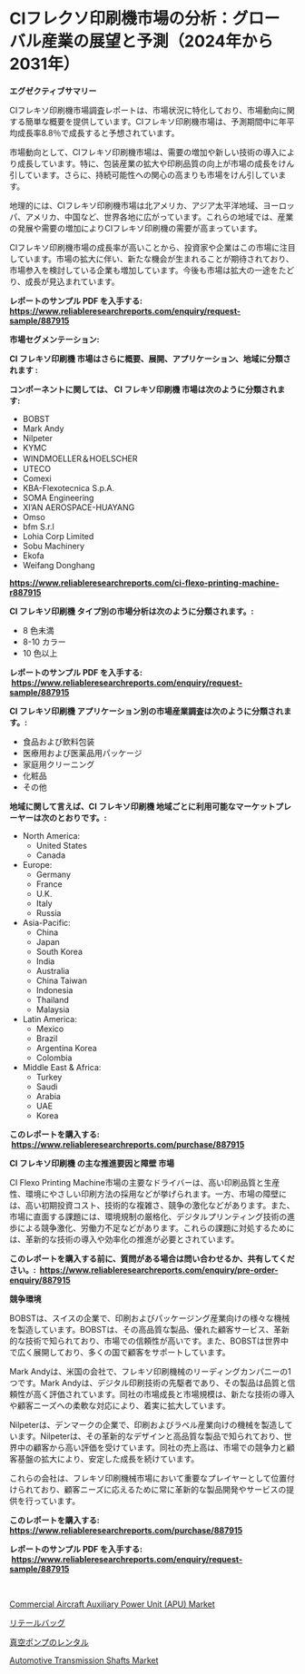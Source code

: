 <p><h1>CIフレクソ印刷機市場の分析：グローバル産業の展望と予測（2024年から2031年）</h1></p><p><strong>エグゼクティブサマリー</strong></p>
<p><p>CIフレキソ印刷機市場調査レポートは、市場状況に特化しており、市場動向に関する簡単な概要を提供しています。CIフレキソ印刷機市場は、予測期間中に年平均成長率8.8％で成長すると予想されています。</p><p>市場動向として、CIフレキソ印刷機市場は、需要の増加や新しい技術の導入により成長しています。特に、包装産業の拡大や印刷品質の向上が市場の成長をけん引しています。さらに、持続可能性への関心の高まりも市場をけん引しています。</p><p>地理的には、CIフレキソ印刷機市場は北アメリカ、アジア太平洋地域、ヨーロッパ、アメリカ、中国など、世界各地に広がっています。これらの地域では、産業の発展や需要の増加によりCIフレキソ印刷機の需要が高まっています。</p><p>CIフレキソ印刷機市場の成長率が高いことから、投資家や企業はこの市場に注目しています。市場の拡大に伴い、新たな機会が生まれることが期待されており、市場参入を検討している企業も増加しています。今後も市場は拡大の一途をたどり、成長が見込まれています。</p></p>
<p><strong>レポートのサンプル PDF を入手する: <a href="https://www.reliableresearchreports.com/enquiry/request-sample/887915">https://www.reliableresearchreports.com/enquiry/request-sample/887915</a></strong></p>
<p><strong>市場セグメンテーション:</strong></p>
<p><strong> CI フレキソ印刷機 市場はさらに概要、展開、アプリケーション、地域に分類されます :</strong></p>
<p><strong>コンポーネントに関しては、 CI フレキソ印刷機 市場は次のように分類されます: &nbsp;</strong></p>
<p><ul><li>BOBST</li><li>Mark Andy</li><li>Nilpeter</li><li>KYMC</li><li>WINDMOELLER＆HOELSCHER</li><li>UTECO</li><li>Comexi</li><li>KBA-Flexotecnica S.p.A.</li><li>SOMA Engineering</li><li>XI’AN AEROSPACE-HUAYANG</li><li>Omso</li><li>bfm S.r.l</li><li>Lohia Corp Limited</li><li>Sobu Machinery</li><li>Ekofa</li><li>Weifang Donghang</li></ul></p>
<p><strong><a href="https://www.reliableresearchreports.com/ci-flexo-printing-machine-r887915">https://www.reliableresearchreports.com/ci-flexo-printing-machine-r887915</a></strong></p>
<p><strong> CI フレキソ印刷機 タイプ別の市場分析は次のように分類されます。:</strong></p>
<p><ul><li>8 色未満</li><li>8-10 カラー</li><li>10 色以上</li></ul></p>
<p><strong>レポートのサンプル PDF を入手する: &nbsp;<a href="https://www.reliableresearchreports.com/enquiry/request-sample/887915">https://www.reliableresearchreports.com/enquiry/request-sample/887915</a></strong></p>
<p><strong> CI フレキソ印刷機 アプリケーション別の市場産業調査は次のように分類されます。:</strong></p>
<p><ul><li>食品および飲料包装</li><li>医療用および医薬品用パッケージ</li><li>家庭用クリーニング</li><li>化粧品</li><li>その他</li></ul></p>
<p><strong>地域に関して言えば、CI フレキソ印刷機 地域ごとに利用可能なマーケットプレーヤーは次のとおりです。:</strong></p>
<p><ul>
    <li>
        North America:
        <ul>
            <li>United States</li>
            <li>Canada</li>
        </ul>
    </li>
    <li>
        Europe:
        <ul>
            <li>Germany</li>
            <li>France</li>
            <li>U.K.</li>
            <li>Italy</li>
            <li>Russia</li>
        </ul>
    </li>
    <li>
        Asia-Pacific:
        <ul>
            <li>China</li>
            <li>Japan</li>
            <li>South Korea</li>
            <li>India</li>
            <li>Australia</li>
            <li>China Taiwan</li>
            <li>Indonesia</li>
            <li>Thailand</li>
            <li>Malaysia</li>
        </ul>
    </li>
    <li>
        Latin America:
        <ul>
            <li>Mexico</li>
            <li>Brazil</li>
            <li>Argentina Korea</li>
            <li>Colombia</li>
        </ul>
    </li>
    <li>
        Middle East & Africa:
        <ul>
            <li>Turkey</li>
            <li>Saudi</li>
            <li>Arabia</li>
            <li>UAE</li>
            <li>Korea</li>
        </ul>
    </li>
    </ul></p>
<p><strong>このレポートを購入する: &nbsp;<a href="https://www.reliableresearchreports.com/purchase/887915">https://www.reliableresearchreports.com/purchase/887915</a></strong></p>
<p><strong>CI フレキソ印刷機 の主な推進要因と障壁 市場</strong></p>
<p><p>CI Flexo Printing Machine市場の主要なドライバーは、高い印刷品質と生産性、環境にやさしい印刷方法の採用などが挙げられます。一方、市場の障壁には、高い初期投資コスト、技術的な複雑さ、競争の激化などがあります。また、市場に直面する課題には、環境規制の厳格化、デジタルプリンティング技術の進歩による競争激化、労働力不足などがあります。これらの課題に対処するためには、革新的な技術の導入や効率化の推進が必要とされています。</p></p>
<p><strong>このレポートを購入する前に、質問がある場合は問い合わせるか、共有してください。:&nbsp; <a href="https://www.reliableresearchreports.com/enquiry/pre-order-enquiry/887915">https://www.reliableresearchreports.com/enquiry/pre-order-enquiry/887915</a></strong></p>
<p><strong>競争環境</strong></p>
<p><p>BOBSTは、スイスの企業で、印刷およびパッケージング産業向けの様々な機械を製造しています。BOBSTは、その高品質な製品、優れた顧客サービス、革新的な技術で知られており、市場での信頼性が高いです。また、BOBSTは世界中で広く展開しており、多くの国で顧客をサポートしています。</p><p>Mark Andyは、米国の会社で、フレキソ印刷機械のリーディングカンパニーの1つです。Mark Andyは、デジタル印刷技術の先駆者であり、その製品は品質と信頼性が高く評価されています。同社の市場成長と市場規模は、新たな技術の導入や顧客ニーズへの柔軟な対応により、着実に拡大しています。</p><p>Nilpeterは、デンマークの企業で、印刷およびラベル産業向けの機械を製造しています。Nilpeterは、その革新的なデザインと高品質な製品で知られており、世界中の顧客から高い評価を受けています。同社の売上高は、市場での競争力と顧客基盤の拡大により、安定した成長を続けています。</p><p>これらの会社は、フレキソ印刷機械市場において重要なプレイヤーとして位置付けられており、顧客ニーズに応えるために常に革新的な製品開発やサービスの提供を行っています。</p></p>
<p><strong>このレポートを購入する: &nbsp; <a href="https://www.reliableresearchreports.com/purchase/887915">https://www.reliableresearchreports.com/purchase/887915</a></strong></p>
<p><strong>レポートのサンプル PDF を入手する: &nbsp;<a href="https://www.reliableresearchreports.com/enquiry/request-sample/887915">https://www.reliableresearchreports.com/enquiry/request-sample/887915</a></strong><strong></strong></p>
<p>&nbsp;</p>
<p><p><a href="https://www.linkedin.com/pulse/commercial-aircraft-auxiliary-power-unit-apu-market-research-iuike?trackingId=nO5X8vQVOnff%2BiZNDMbfOA%3D%3D">Commercial Aircraft Auxiliary Power Unit (APU) Market</a></p><p><a href="https://medium.com/@dixiegrimes2023/%E5%B0%8F%E5%A3%B2%E3%82%8A%E3%83%90%E3%83%83%E3%82%B0%E5%B8%82%E5%A0%B4-2031%E5%B9%B4%E3%81%BE%E3%81%A7%E3%81%AE%E3%83%88%E3%83%AC%E3%83%B3%E3%83%89-%E4%BA%88%E6%B8%AC-%E7%AB%B6%E4%BA%89%E5%88%86%E6%9E%90-141b99f70abc">リテールバッグ</a></p><p><a href="https://medium.com/@russellrodriguez2727/%E7%9C%9F%E7%A9%BA%E3%83%9D%E3%83%B3%E3%83%97%E3%83%AC%E3%83%B3%E3%82%BF%E3%83%AB%E5%B8%82%E5%A0%B4-%E5%B8%82%E5%A0%B4%E3%82%B7%E3%82%A7%E3%82%A2-%E5%B8%82%E5%A0%B4%E5%8B%95%E5%90%91-%E3%81%8A%E3%82%88%E3%81%B3%E5%B0%86%E6%9D%A5%E3%81%AE%E6%88%90%E9%95%B7%E3%82%92%E6%8E%A2%E3%82%8B-a1012c8e9650">真空ポンプのレンタル</a></p><p><a href="https://www.linkedin.com/pulse/automotive-transmission-shafts-market-dynamics-2024-2031-fvftc?trackingId=cPaWm2%2FM3ia1Qk%2FicwdhbQ%3D%3D">Automotive Transmission Shafts Market</a></p></p>